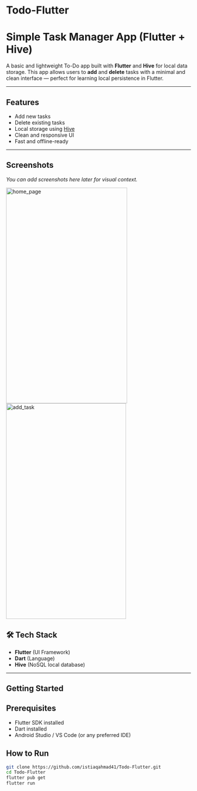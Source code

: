 # Todo-Flutter

# Simple Task Manager App (Flutter + Hive)

A basic and lightweight To-Do app built with **Flutter** and **Hive** for local data storage. This app allows users to **add** and **delete** tasks with a minimal and clean interface — perfect for learning local persistence in Flutter.

---

## Features

-  Add new tasks
-  Delete existing tasks
-  Local storage using [Hive](https://pub.dev/packages/hive)
-  Clean and responsive UI
-  Fast and offline-ready

---

## Screenshots

<!-- Add your screenshots in an `assets/screenshots/` folder and link them like this: -->


_You can add screenshots here later for visual context._


<img width="330" height="588" alt="home_page" src="https://github.com/user-attachments/assets/d00eec9d-eff8-43ab-990f-b46831dd50c9" />

<img width="327" height="588" alt="add_task" src="https://github.com/user-attachments/assets/f9094652-aa54-47a8-9dfc-0eab205ced3a" />

## 🛠️ Tech Stack

- **Flutter** (UI Framework)
- **Dart** (Language)
- **Hive** (NoSQL local database)

---

## Getting Started

## Prerequisites

- Flutter SDK installed
- Dart installed
- Android Studio / VS Code (or any preferred IDE)

## How to Run

```bash
git clone https://github.com/istiaqahmad41/Todo-Flutter.git
cd Todo-Flutter
flutter pub get
flutter run

